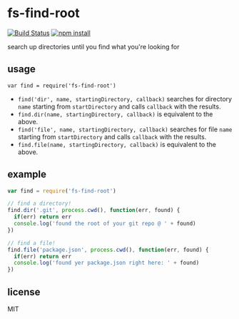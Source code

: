 fs-find-root
====

[![Build Status](http://img.shields.io/travis/jarofghosts/fs-find-root.svg?style=flat)](https://travis-ci.org/jarofghosts/fs-find-root)
[![npm install](http://img.shields.io/npm/dm/fs-find-root.svg?style=flat)](https://www.npmjs.org/package/fs-find-root)

search up directories until you find what you're looking for

## usage

`var find = require('fs-find-root')`

* `find('dir', name, startingDirectory, callback)` searches for directory
  `name` starting from `startDirectory` and calls `callback` with the results.
* `find.dir(name, startingDirectory, callback)` is equivalent to the above.
* `find('file', name, startingDirectory, callback)` searches for file `name`
  starting from `startDirectory` and calls `callback` with the results.
* `find.file(name, startingDirectory, callback)` is equivalent to the above.

## example

```js
var find = require('fs-find-root')

// find a directory!
find.dir('.git', process.cwd(), function(err, found) {
  if(err) return err
  console.log('found the root of your git repo @ ' + found)
})

// find a file!
find.file('package.json', process.cwd(), function(err, found) {
  if(err) return err
  console.log('found yer package.json right here: ' + found)
})
```

## license

MIT
